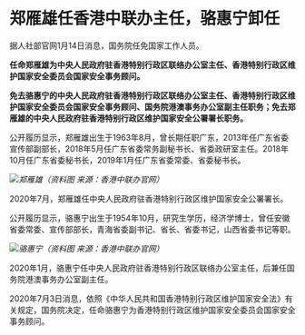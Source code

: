 # 郑雁雄任香港中联办主任，骆惠宁卸任

据人社部官网1月14日消息，国务院任免国家工作人员。

**任命郑雁雄为中央人民政府驻香港特别行政区联络办公室主任、香港特别行政区维护国家安全委员会国家安全事务顾问。**

**免去骆惠宁的中央人民政府驻香港特别行政区联络办公室主任、香港特别行政区维护国家安全委员会国家安全事务顾问、国务院港澳事务办公室副主任职务；免去郑雁雄的中央人民政府驻香港特别行政区维护国家安全公署署长职务。**

公开履历显示，郑雁雄出生于1963年8月，曾长期任职广东，2013年任广东省委宣传部副部长，2018年5月任广东省委常务副秘书长、省委政研室主任。2018年10月任广东省委秘书长，2019年1月任广东省委常委、省委秘书长。

![](https://inews.gtimg.com/newsapp_bt/0/15610603107/1000)_郑雁雄（资料图
来源：香港中联办官网）_

2020年7月，郑雁雄任中央人民政府驻香港特别行政区维护国家安全公署署长。

公开履历显示，骆惠宁出生于1954年10月，研究生学历，经济学博士，曾任安徽省委常委、宣传部部长，青海省委副书记、省长、省委书记，山西省委书记等职。

![](https://inews.gtimg.com/newsapp_bt/0/15610603125/1000)_骆惠宁（资料图
来源：香港中联办官网）_

2020年1月，骆惠宁任中央人民政府驻香港特别行政区联络办公室主任，后兼任国务院港澳事务办公室副主任。

2020年7月3日消息，依照《中华人民共和国香港特别行政区维护国家安全法》有关规定，国务院决定，任命骆惠宁为香港特别行政区维护国家安全委员会国家安全事务顾问。

